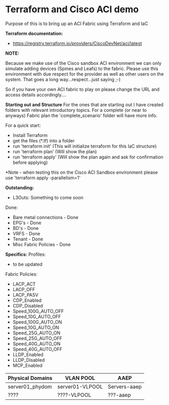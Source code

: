 # Terraform and Cisco ACI demo
Purpose of this is to bring up an ACI Fabric using Terraform and IaC

**Terraform documentation:**
 - https://registry.terraform.io/providers/CiscoDevNet/aci/latest

**NOTE:**

Because we make use of the Cisco sandbox ACI environment we can only simulate adding devices (Spines and Leafs) to the fabric.
Please use this environment with due respect for the provider as well as other users on the system. That goes a long way...respect...just saying ;-)

So if you have your own ACI fabric to play on please change the URL and access details accordingly....

**Starting out and Structure**
For the ones that are starting out I have created folders with relevant introductory topics.
For a complete (or near to anyways) Fabric plan the 'complete_scenario' folder will have more info.

For a quick start:
- Install Terraform
- get the files (*.tf) into a folder
- run 'terraform init' (This will initialize terraform for this IaC structure)
- run 'terraform plan' (Will show the plan)
- run 'terraform apply' (Will show the plan again and ask for confirmation before applying)

*Note - when testing this on the Cisco ACI Sandbox environment please use 'terraform apply -parallelism=1'

**Outstanding:**
- L3Outs: Something to come soon

Done:
- Bare metal connections - Done
- EPG's - Done
- BD's - Done
- VRFS - Done
- Tenant - Done
- Misc Fabric Policies - Done

**Specifics:**
Profiles:
- to be updated

Fabric Policies:
- LACP_ACT
- LACP_OFF
- LACP_PASV
- CDP_Enabled
- CDP_Disabled
- Speed_100G_AUTO_OFF
- Speed_10G_AUTO_OFF
- Speed_100G_AUTO_ON
- Speed_10G_AUTO_ON
- Speed_25G_AUTO_ON
- Speed_25G_AUTO_OFF
- Speed_40G_AUTO_ON
- Speed_40G_AUTO_OFF
- LLDP_Enabled
- LLDP_Disabled
- MCP_Enabled

Physical Domains |	VLAN POOL | AAEP
------------|----------------|---------------
server01_phydom	| server01-VLPOOL | Servers-aaep
????	| ????-VLPOOL | ???-aaep
